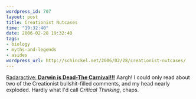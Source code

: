 ```yaml
--- 
wordpress_id: 707
layout: post
title: Creationist Nutcases
time: "19:32:40"
date: 2006-02-28 19:32:40
tags: 
- biology
- myths-and-legends
- asides
wordpress_url: http://schinckel.net/2006/02/28/creationist-nutcases/
---
```

[Radaractive: **Darwin is Dead-The Carnival!!!**][1] Aargh! I could only read about two of the Creationist bullshit-filled comments, and my head nearly exploded. Hardly what I'd call _Critical Thinking_, chaps. 

   [1]: http://radaractive.blogspot.com/2006/02/darwin-is-dead-carnival_26.html

